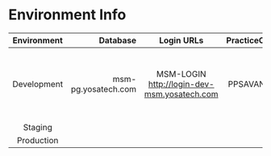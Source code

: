 # Environment Info

| Environment | Database | Login URLs | PracticeCode | UserCode | Password | API URLs
| :-----------:| -----:   | :---------: | :------------:| :------: | :----------: | ----------:
|Development|msm-pg.yosatech.com|MSM-LOGIN http://login-dev-msm.yosatech.com|PPSAVANI01|jivrajmehta|admin@admin1234|API-Gateway http://msm-api.yosatech.com MSM-PM http://msm-pm-dev-msm.yosatech.com
|Staging|
|Production|

